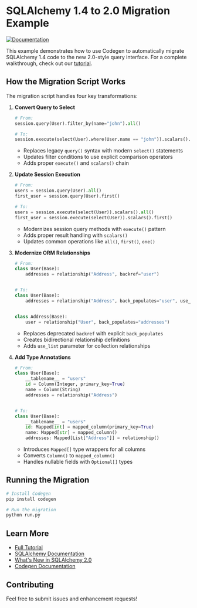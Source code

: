# SQLAlchemy 1.4 to 2.0 Migration Example

[![Documentation](https://img.shields.io/badge/docs-docs.codegen.com-blue)](https://docs.codegen.com/tutorials/sqlalchemy-1.4-to-2.0)

This example demonstrates how to use Codegen to automatically migrate SQLAlchemy 1.4 code to the new 2.0-style query interface. For a complete walkthrough, check out our [tutorial](https://docs.codegen.com/tutorials/sqlalchemy-1.4-to-2.0).

## How the Migration Script Works

The migration script handles four key transformations:

1. **Convert Query to Select**

   ```python
   # From:
   session.query(User).filter_by(name="john").all()

   # To:
   session.execute(select(User).where(User.name == "john")).scalars().all()
   ```

   - Replaces legacy `query()` syntax with modern `select()` statements
   - Updates filter conditions to use explicit comparison operators
   - Adds proper `execute()` and `scalars()` chain

1. **Update Session Execution**

   ```python
   # From:
   users = session.query(User).all()
   first_user = session.query(User).first()

   # To:
   users = session.execute(select(User)).scalars().all()
   first_user = session.execute(select(User)).scalars().first()
   ```

   - Modernizes session query methods with `execute()` pattern
   - Adds proper result handling with `scalars()`
   - Updates common operations like `all()`, `first()`, `one()`

1. **Modernize ORM Relationships**

   ```python
   # From:
   class User(Base):
       addresses = relationship("Address", backref="user")


   # To:
   class User(Base):
       addresses = relationship("Address", back_populates="user", use_list=True)


   class Address(Base):
       user = relationship("User", back_populates="addresses")
   ```

   - Replaces deprecated `backref` with explicit `back_populates`
   - Creates bidirectional relationship definitions
   - Adds `use_list` parameter for collection relationships

1. **Add Type Annotations**

   ```python
   # From:
   class User(Base):
       __tablename__ = "users"
       id = Column(Integer, primary_key=True)
       name = Column(String)
       addresses = relationship("Address")


   # To:
   class User(Base):
       __tablename__ = "users"
       id: Mapped[int] = mapped_column(primary_key=True)
       name: Mapped[str] = mapped_column()
       addresses: Mapped[List["Address"]] = relationship()
   ```

   - Introduces `Mapped[]` type wrappers for all columns
   - Converts `Column()` to `mapped_column()`
   - Handles nullable fields with `Optional[]` types

## Running the Migration

```bash
# Install Codegen
pip install codegen

# Run the migration
python run.py
```

## Learn More

- [Full Tutorial](https://docs.codegen.com/tutorials/sqlalchemy-1.4-to-2.0)
- [SQLAlchemy Documentation](https://docs.sqlalchemy.org/en/20/)
- [What's New in SQLAlchemy 2.0](https://docs.sqlalchemy.org/en/20/changelog/migration_20.html)
- [Codegen Documentation](https://docs.codegen.com)

## Contributing

Feel free to submit issues and enhancement requests!

